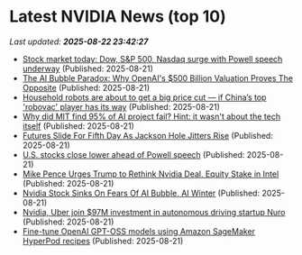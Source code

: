 # Latest NVIDIA News (top 10)
_Last updated: **2025-08-22 23:42:27**_

- [Stock market today: Dow, S&P 500, Nasdaq surge with Powell speech underway](https://finance.yahoo.com/news/live/stock-market-today-dow-sp-500-nasdaq-surge-as-powell-opens-door-to-september-rate-cut-232638997.html) (Published: 2025-08-21)
- [The AI Bubble Paradox: Why OpenAI's $500 Billion Valuation Proves The Opposite](https://www.forbes.com/sites/danielnewman/2025/08/21/the-ai-bubble-paradox-why-openais-500-billion-valuation-proves-the-opposite/) (Published: 2025-08-21)
- [Household robots are about to get a big price cut — if China’s top 'robovac' player has its way](https://www.cnbc.com/2025/08/22/chinas-robot-vacuum-roborock-plans-mass-market-cleaners-with-ai-arms.html) (Published: 2025-08-21)
- [Why did MIT find 95% of AI project fail? Hint: it wasn't about the tech itself](https://biztoc.com/x/b0362fde0d7320f7) (Published: 2025-08-21)
- [Futures Slide For Fifth Day As Jackson Hole Jitters Rise](https://www.shtfplan.com/economics/futures-slide-for-fifth-day-as-jackson-hole-jitters-rise) (Published: 2025-08-21)
- [U.S. stocks close lower ahead of Powell speech](https://www.thestar.com.my/news/world/2025/08/22/us-stocks-close-lower-ahead-of-powell-speech) (Published: 2025-08-21)
- [Mike Pence Urges Trump to Rethink Nvidia Deal, Equity Stake in Intel](https://biztoc.com/x/0c24bdd72f0acbc1) (Published: 2025-08-21)
- [Nvidia Stock Sinks On Fears Of AI Bubble, AI Winter](https://biztoc.com/x/41596fdd91afe2e8) (Published: 2025-08-21)
- [Nvidia, Uber join $97M investment in autonomous driving startup Nuro](https://siliconangle.com/2025/08/21/nvidia-uber-join-97m-investment-autonomous-driving-startup-nuro/) (Published: 2025-08-21)
- [Fine-tune OpenAI GPT-OSS models using Amazon SageMaker HyperPod recipes](https://aws.amazon.com/blogs/machine-learning/fine-tune-openai-gpt-oss-models-using-amazon-sagemaker-hyperpod-recipes/) (Published: 2025-08-21)
